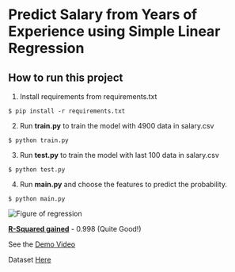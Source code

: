 # Predict Salary from Years of Experience using Simple Linear Regression

## How to run this project
1. Install requirements from requirements.txt
``` 
$ pip install -r requirements.txt
```

2. Run <b>train.py</b> to train the model with 4900 data in salary.csv
```
$ python train.py
```

3. Run <b>test.py</b> to train the model with last 100 data in salary.csv
```
$ python test.py
```

4. Run <b>main.py</b> and choose the features to predict the probability.
```
$ python main.py
```

![Figure of regression](https://github.com/Rahat-Khan-Pathan/salary-prediction-using-simple-linear-regression/figures/regression.png?raw=true)

<b><u>R-Squared gained</u></b> - 0.998 (Quite Good!)

See the <a href="https://drive.google.com/file/d/19RI3_9dIZAQEm7DPoXhukthlurucqvav/view?usp=share_link">Demo Video</a>


Dataset <a href="https://www.kaggle.com/datasets/suyog17/salary-prediction">Here</a>